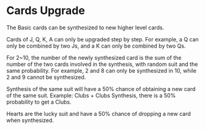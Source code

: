 # Cards Upgrade

The Basic cards can be synthesized to new higher level cards. 

Cards of J, Q, K, A can only be upgraded step by step. For example, a Q can only be combined by two Js, and a K can only be combined by two Qs. 

For 2~10, the number of the newly synthesized card is the sum of the number of the two cards involved in the synthesis, with random suit  and the same probability. For example, 2 and 8 can only be synthesized in 10, while 2 and 9 cannot be synthesized.

Synthesis of the same suit will have a 50% chance of obtaining a new card of the same suit. Example: Clubs + Clubs Synthesis, there is a 50% probability to get a  Clubs.

Hearts are the lucky suit and have a 50% chance of dropping a new card when synthesized.

